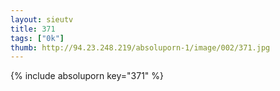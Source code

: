 ```yaml
--- 
layout: sieutv
title: 371
tags: ["0k"]
thumb: http://94.23.248.219/absoluporn-1/image/002/371.jpg
---
```

{% include absoluporn key="371" %} 
